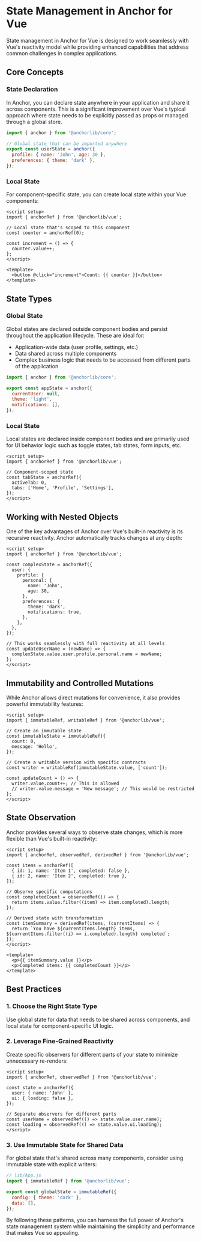 # State Management in Anchor for Vue

State management in Anchor for Vue is designed to work seamlessly with Vue's reactivity model while providing enhanced capabilities that address common challenges in complex applications.

## Core Concepts

### State Declaration

In Anchor, you can declare state anywhere in your application and share it across components. This is a significant improvement over Vue's typical approach where state needs to be explicitly passed as props or managed through a global store.

```js
import { anchor } from '@anchorlib/core';

// Global state that can be imported anywhere
export const userState = anchor({
  profile: { name: 'John', age: 30 },
  preferences: { theme: 'dark' },
});
```

### Local State

For component-specific state, you can create local state within your Vue components:

```vue
<script setup>
import { anchorRef } from '@anchorlib/vue';

// Local state that's scoped to this component
const counter = anchorRef(0);

const increment = () => {
  counter.value++;
};
</script>

<template>
  <button @click="increment">Count: {{ counter }}</button>
</template>
```

## State Types

### Global State

Global states are declared outside component bodies and persist throughout the application lifecycle. These are ideal for:

- Application-wide data (user profile, settings, etc.)
- Data shared across multiple components
- Complex business logic that needs to be accessed from different parts of the application

```js
import { anchor } from '@anchorlib/core';

export const appState = anchor({
  currentUser: null,
  theme: 'light',
  notifications: [],
});
```

### Local State

Local states are declared inside component bodies and are primarily used for UI behavior logic such as toggle states, tab states, form inputs, etc.

```vue
<script setup>
import { anchorRef } from '@anchorlib/vue';

// Component-scoped state
const tabState = anchorRef({
  activeTab: 0,
  tabs: ['Home', 'Profile', 'Settings'],
});
</script>
```

## Working with Nested Objects

One of the key advantages of Anchor over Vue's built-in reactivity is its recursive reactivity. Anchor automatically tracks changes at any depth:

```vue
<script setup>
import { anchorRef } from '@anchorlib/vue';

const complexState = anchorRef({
  user: {
    profile: {
      personal: {
        name: 'John',
        age: 30,
      },
      preferences: {
        theme: 'dark',
        notifications: true,
      },
    },
  },
});

// This works seamlessly with full reactivity at all levels
const updateUserName = (newName) => {
  complexState.value.user.profile.personal.name = newName;
};
</script>
```

## Immutability and Controlled Mutations

While Anchor allows direct mutations for convenience, it also provides powerful immutability features:

```vue
<script setup>
import { immutableRef, writableRef } from '@anchorlib/vue';

// Create an immutable state
const immutableState = immutableRef({
  count: 0,
  message: 'Hello',
});

// Create a writable version with specific contracts
const writer = writableRef(immutableState.value, ['count']);

const updateCount = () => {
  writer.value.count++; // This is allowed
  // writer.value.message = 'New message'; // This would be restricted
};
</script>
```

## State Observation

Anchor provides several ways to observe state changes, which is more flexible than Vue's built-in reactivity:

```vue
<script setup>
import { anchorRef, observedRef, derivedRef } from '@anchorlib/vue';

const items = anchorRef([
  { id: 1, name: 'Item 1', completed: false },
  { id: 2, name: 'Item 2', completed: true },
]);

// Observe specific computations
const completedCount = observedRef(() => {
  return items.value.filter((item) => item.completed).length;
});

// Derived state with transformation
const itemSummary = derivedRef(items, (currentItems) => {
  return `You have ${currentItems.length} items, ${currentItems.filter((i) => i.completed).length} completed`;
});
</script>

<template>
  <p>{{ itemSummary.value }}</p>
  <p>Completed items: {{ completedCount }}</p>
</template>
```

## Best Practices

### 1. Choose the Right State Type

Use global state for data that needs to be shared across components, and local state for component-specific UI logic.

### 2. Leverage Fine-Grained Reactivity

Create specific observers for different parts of your state to minimize unnecessary re-renders:

```vue
<script setup>
import { anchorRef, observedRef } from '@anchorlib/vue';

const state = anchorRef({
  user: { name: 'John' },
  ui: { loading: false },
});

// Separate observers for different parts
const userName = observedRef(() => state.value.user.name);
const loading = observedRef(() => state.value.ui.loading);
</script>
```

### 3. Use Immutable State for Shared Data

For global state that's shared across many components, consider using immutable state with explicit writers:

```js
// lib/App.js
import { immutableRef } from '@anchorlib/vue';

export const globalState = immutableRef({
  config: { theme: 'dark' },
  data: [],
});
```

By following these patterns, you can harness the full power of Anchor's state management system while maintaining the simplicity and performance that makes Vue so appealing.
